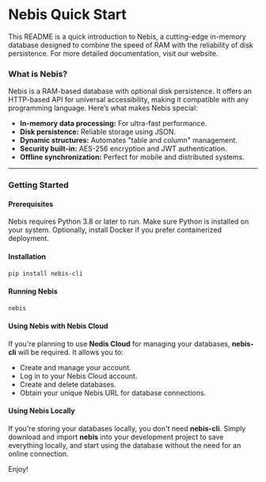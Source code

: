 # **Nebis Quick Start**
This README is a quick introduction to Nebis, a cutting-edge in-memory database designed to combine the speed of RAM with the reliability of disk persistence. For more detailed documentation, visit our website.

### **What is Nebis?**
Nebis is a RAM-based database with optional disk persistence. It offers an HTTP-based API for universal accessibility, making it compatible with any programming language. Here’s what makes Nebis special:

- **In-memory data processing:** For ultra-fast performance.
- **Disk persistence:** Reliable storage using JSON.
- **Dynamic structures:** Automates "table and column" management.
- **Security built-in:** AES-256 encryption and JWT authentication.
- **Offline synchronization:** Perfect for mobile and distributed systems.

---

### **Getting Started**
#### Prerequisites
Nebis requires Python 3.8 or later to run. Make sure Python is installed on your system. Optionally, install Docker if you prefer containerized deployment.

#### Installation
```bash
pip install nebis-cli
```

#### Running Nebis
```bash
nebis
```

#### Using Nebis with Nebis Cloud
If you're planning to use **Nedis Cloud** for managing your databases, **nebis-cli** will be required. It allows you to:

- Create and manage your account.
- Log in to your Nebis Cloud account.
- Create and delete databases.
- Obtain your unique Nebis URL for database connections.

#### Using Nebis Locally
If you're storing your databases locally, you don't need **nebis-cli**. Simply download and import **nebis** into your development project to save everything locally, and start using the database without the need for an online connection.

Enjoy!
